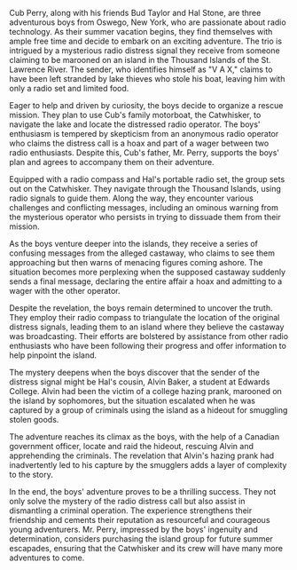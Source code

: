 Cub Perry, along with his friends Bud Taylor and Hal Stone, are three adventurous boys from Oswego, New York, who are passionate about radio technology. As their summer vacation begins, they find themselves with ample free time and decide to embark on an exciting adventure. The trio is intrigued by a mysterious radio distress signal they receive from someone claiming to be marooned on an island in the Thousand Islands of the St. Lawrence River. The sender, who identifies himself as "V A X," claims to have been left stranded by lake thieves who stole his boat, leaving him with only a radio set and limited food.

Eager to help and driven by curiosity, the boys decide to organize a rescue mission. They plan to use Cub's family motorboat, the Catwhisker, to navigate the lake and locate the distressed radio operator. The boys' enthusiasm is tempered by skepticism from an anonymous radio operator who claims the distress call is a hoax and part of a wager between two radio enthusiasts. Despite this, Cub's father, Mr. Perry, supports the boys' plan and agrees to accompany them on their adventure.

Equipped with a radio compass and Hal's portable radio set, the group sets out on the Catwhisker. They navigate through the Thousand Islands, using radio signals to guide them. Along the way, they encounter various challenges and conflicting messages, including an ominous warning from the mysterious operator who persists in trying to dissuade them from their mission.

As the boys venture deeper into the islands, they receive a series of confusing messages from the alleged castaway, who claims to see them approaching but then warns of menacing figures coming ashore. The situation becomes more perplexing when the supposed castaway suddenly sends a final message, declaring the entire affair a hoax and admitting to a wager with the other operator.

Despite the revelation, the boys remain determined to uncover the truth. They employ their radio compass to triangulate the location of the original distress signals, leading them to an island where they believe the castaway was broadcasting. Their efforts are bolstered by assistance from other radio enthusiasts who have been following their progress and offer information to help pinpoint the island.

The mystery deepens when the boys discover that the sender of the distress signal might be Hal's cousin, Alvin Baker, a student at Edwards College. Alvin had been the victim of a college hazing prank, marooned on the island by sophomores, but the situation escalated when he was captured by a group of criminals using the island as a hideout for smuggling stolen goods.

The adventure reaches its climax as the boys, with the help of a Canadian government officer, locate and raid the hideout, rescuing Alvin and apprehending the criminals. The revelation that Alvin's hazing prank had inadvertently led to his capture by the smugglers adds a layer of complexity to the story.

In the end, the boys' adventure proves to be a thrilling success. They not only solve the mystery of the radio distress call but also assist in dismantling a criminal operation. The experience strengthens their friendship and cements their reputation as resourceful and courageous young adventurers. Mr. Perry, impressed by the boys' ingenuity and determination, considers purchasing the island group for future summer escapades, ensuring that the Catwhisker and its crew will have many more adventures to come.